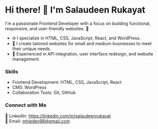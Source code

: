 # Hi there! 👋 I'm Salaudeen Rukayat

I'm a passionate Frontend Developer with a focus on building functional, responsive, and user-friendly websites. 🚀

+ 🌐 I specialize in HTML, CSS, JavaScript, React, and WordPress.
+ 🎨 I create tailored websites for small and medium businesses to meet their unique needs.
+ 🔄 Experienced in API integration, user interface redesign, and website management.

### Skills
+ Frontend Development: HTML, CSS, JavaScript, React
+ CMS: WordPress
+ Collaboration Tools: Git, GitHub

### Connect with Me
💼 LinkedIn: https://linkedin.com/in/salaudeenrukayat   
📧 Email: mhiedey98@gmail.com

<!--
**Ruqayah1204/Ruqayah1204** is a ✨ _special_ ✨ repository because its `README.md` (this file) appears on your GitHub profile.

Here are some ideas to get you started:

- 🔭 I’m currently working on ...
- 🌱 I’m currently learning ...
- 👯 I’m looking to collaborate on ...
- 🤔 I’m looking for help with ...
- 💬 Ask me about ...
- 📫 How to reach me: ...
- 😄 Pronouns: ...
- ⚡ Fun fact: ...
-->
